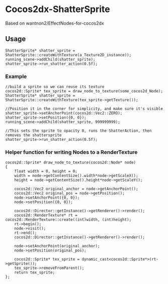 # Cocos2dx-ShatterSprite
Based on wantnon2/EffectNodes-for-cocos2dx


## Usage
    ShatterSprite* shatter_sprite = ShatterSprite::createWithTexture(a_Texture2D_instance));
    running_scene->addChild(shatter_sprite);
    shatter_sprite->run_shatter_action(0.5f);

### Example

    //build a sprite so we can reuse its texture
    cocos2d::Sprite* tex_sprite = draw_node_to_texture(some_cocos2d_Node);
    ShatterSprite* shatter_sprite = ShatterSprite::createWithTexture(tex_sprite->getTexture());
    
    //Position it in the corner for simplicity, and make sure it's visible    
    shatter_sprite->setAnchorPoint(cocos2d::Vec2::ZERO);
    shatter_sprite->setPosition({0, 0});
    running_scene->addChild(shatter_sprite, 999999999);

    //This sets the sprite to opacity 0, runs the ShatterAction, then removes the shattersprite
    shatter_sprite->run_shatter_action(0.5f);


### Helper function for writing Nodes to a RenderTexture

    cocos2d::Sprite* draw_node_to_texture(cocos2d::Node* node)
    {
        float width = 0, height = 0;
        width = node->getContentSize().width*node->getScaleX();
        height = node->getContentSize().height*node->getScaleY();

        cocos2d::Vec2 original_anchor = node->getAnchorPoint();
        cocos2d::Vec2 original_pos = node->getPosition();
        node->setAnchorPoint({0, 0});
        node->setPosition({0, 0});

        cocos2d::Director::getInstance()->getRenderer()->render();
        cocos2d::RenderTexture* rt = cocos2d::RenderTexture::create((int)width, (int)height);
        rt->begin();
        node->visit();
        rt->end();
        cocos2d::Director::getInstance()->getRenderer()->render();

        node->setAnchorPoint(original_anchor);
        node->setPosition(original_pos);

        cocos2d::Sprite* tex_sprite = dynamic_cast<cocos2d::Sprite*>(rt->getSprite());
        tex_sprite->removeFromParent();
        return tex_sprite;
    };
